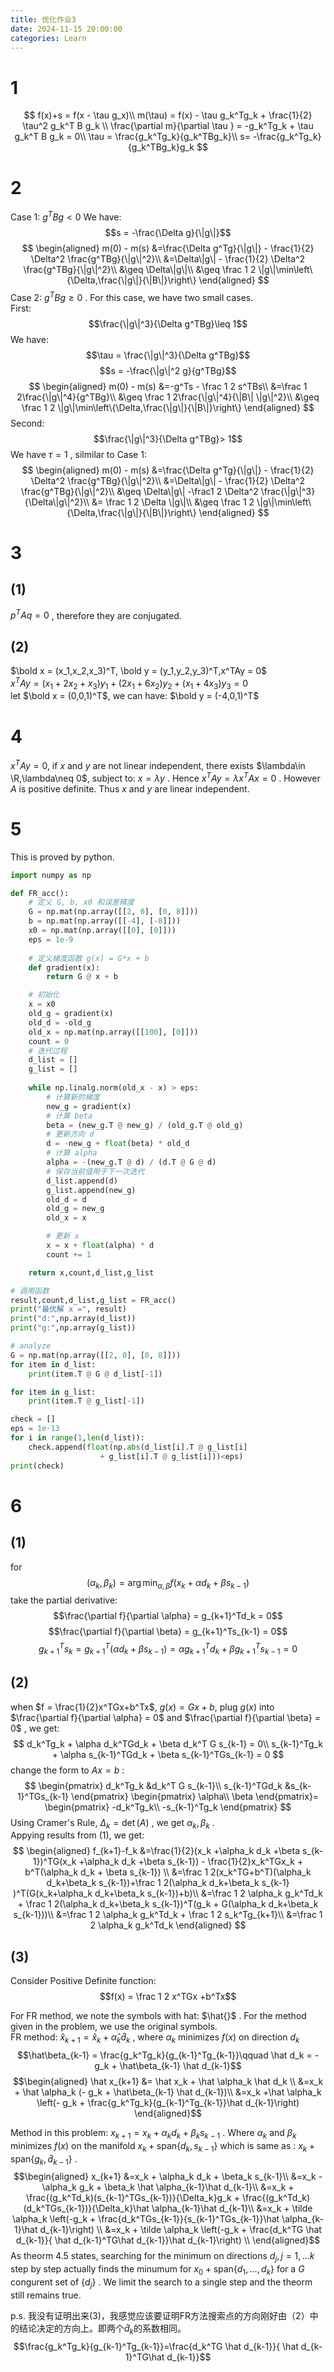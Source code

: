 ```yaml
---
title: 优化作业3
date: 2024-11-15 20:00:00
categories: Learn
---
```

# 1
$$
f(x)+s = f(x - \tau g_x)\\
m(\tau) = f(x) - \tau g_k^Tg_k + \frac{1}{2} \tau^2 g_k^T B g_k \\
\frac{\partial m}{\partial \tau } = -g_k^Tg_k + \tau g_k^T B g_k = 0\\
\tau = \frac{g_k^Tg_k}{g_k^TBg_k}\\
s= -\frac{g_k^Tg_k}{g_k^TBg_k}g_k
$$

# 2
Case 1: $g^TBg<0$
We have: 
$$s = -\frac{\Delta g}{\|g\|}$$
$$
\begin{aligned}
m(0) - m(s) &=\frac{\Delta g^Tg}{\|g\|} - \frac{1}{2} \Delta^2 \frac{g^TBg}{\|g\|^2}\\
&=\Delta\|g\| -  \frac{1}{2} \Delta^2 \frac{g^TBg}{\|g\|^2}\\
&\geq \Delta\|g\|\\
&\geq \frac 1 2 \|g\|\min\left\{\Delta,\frac{\|g\|}{\|B\|}\right\}
\end{aligned}
$$
Case 2: $g^TBg\geq 0$ . For this case, we have two small cases.  
First:
$$\frac{\|g\|^3}{\Delta g^TBg}\leq 1$$
We have:
$$\tau = \frac{\|g\|^3}{\Delta g^TBg}$$
$$s = -\frac{\|g\|^2 g}{g^TBg}$$
$$
\begin{aligned}
m(0) - m(s) &=-g^Ts - \frac 1 2 s^TBs\\
&=\frac 1 2\frac{\|g\|^4}{g^TBg}\\
&\geq \frac 1 2\frac{\|g\|^4}{\|B\| \|g\|^2}\\
&\geq \frac 1 2 \|g\|\min\left\{\Delta,\frac{\|g\|}{\|B\|}\right\}
\end{aligned}
$$
Second: 
$$\frac{\|g\|^3}{\Delta g^TBg}> 1$$
We have $\tau =1$ , silmilar to Case 1:
$$
\begin{aligned}
m(0) - m(s) &=\frac{\Delta g^Tg}{\|g\|} - \frac{1}{2} \Delta^2 \frac{g^TBg}{\|g\|^2}\\
&=\Delta\|g\| -  \frac{1}{2} \Delta^2 \frac{g^TBg}{\|g\|^2}\\
&\geq \Delta\|g\| -\frac1 2 \Delta^2 \frac{\|g\|^3}{\Delta\|g\|^2}\\
&= \frac 1 2 \Delta \|g\|\\
&\geq \frac 1 2 \|g\|\min\left\{\Delta,\frac{\|g\|}{\|B\|}\right\}
\end{aligned}
$$
# 3
## (1)
$p^TAq = 0$ , therefore they are conjugated.
## (2)
$\bold x = (x_1,x_2,x_3)^T, \bold y = (y_1,y_2,y_3)^T,x^TAy = 0$  
$x^TAy = (x_1+2x_2+x_3)y_1+(2x_1+6x_2)y_2+(x_1+4x_3)y_3 = 0$  
let $\bold x = (0,0,1)^T$, we can have: $\bold y = (-4,0,1)^T$

# 4
$x^TAy = 0$, if $x$ and $y$ are not linear independent, there exists $\lambda\in \R,\lambda\neq 0$, subject to: $x = \lambda y$ . Hence $x^TAy = \lambda x^TAx = 0$ . However $A$ is positive definite. Thus $x$ and $y$ are linear independent.

#  5
This is proved by python.
```python
import numpy as np

def FR_acc():
    # 定义 G, b, x0 和误差精度
    G = np.mat(np.array([[2, 0], [0, 8]]))
    b = np.mat(np.array([[-4], [-8]]))
    x0 = np.mat(np.array([[0], [0]]))
    eps = 1e-9
    
    # 定义梯度函数 g(x) = G*x + b
    def gradient(x):
        return G @ x + b

    # 初始化
    x = x0
    old_g = gradient(x)
    old_d = -old_g
    old_x = np.mat(np.array([[100], [0]]))
    count = 0
    # 迭代过程
    d_list = []
    g_list = []
    
    while np.linalg.norm(old_x - x) > eps:
        # 计算新的梯度
        new_g = gradient(x)
        # 计算 beta
        beta = (new_g.T @ new_g) / (old_g.T @ old_g)
        # 更新方向 d
        d = -new_g + float(beta) * old_d
        # 计算 alpha
        alpha = -(new_g.T @ d) / (d.T @ G @ d)
        # 保存当前值用于下一次迭代
        d_list.append(d)
        g_list.append(new_g)
        old_d = d
        old_g = new_g
        old_x = x

        # 更新 x
        x = x + float(alpha) * d
        count += 1

    return x,count,d_list,g_list

# 调用函数
result,count,d_list,g_list = FR_acc()
print("最优解 x =", result)
print("d:",np.array(d_list))
print("g:",np.array(g_list))

# analyze
G = np.mat(np.array([[2, 0], [0, 8]]))
for item in d_list:
    print(item.T @ G @ d_list[-1])

for item in g_list:
    print(item.T @ g_list[-1])

check = []
eps = 1e-13
for i in range(1,len(d_list)):
    check.append(float(np.abs(d_list[i].T @ g_list[i] 
                    + g_list[i].T @ g_list[i]))<eps)
print(check)
```

# 6
## (1)
for 
$$(\alpha_k,\beta_k) =\arg \min_{\alpha,\beta}f(x_k +\alpha d_k +\beta s_{k-1})$$
take the partial derivative:
$$\frac{\partial f}{\partial \alpha} = g_{k+1}^Td_k = 0$$
$$\frac{\partial f}{\partial \beta} = g_{k+1}^Ts_{k-1} = 0$$
$$g_{k+1}^Ts_k = g_{k+1}^T(\alpha d_k +\beta s_{k-1})=\alpha g_{k+1}^Td_k+\beta g_{k+1}^Ts_{k-1} = 0$$

## (2)
when $f = \frac{1}{2}x^TGx+b^Tx$, $g(x) = Gx + b$, plug $g(x)$ into $\frac{\partial f}{\partial \alpha} = 0$ and $\frac{\partial f}{\partial \beta} = 0$ , we get:
$$
d_k^Tg_k + \alpha d_k^TGd_k + \beta d_k^T G s_{k-1} = 0\\
s_{k-1}^Tg_k + \alpha s_{k-1}^TGd_k + \beta s_{k-1}^TGs_{k-1} = 0
$$
change the form to $Ax=b$ :
$$
\begin{pmatrix}
d_k^Tg_k &d_k^T G s_{k-1}\\
s_{k-1}^TGd_k &s_{k-1}^TGs_{k-1}
\end{pmatrix}
\begin{pmatrix}
\alpha\\
\beta
\end{pmatrix}=
\begin{pmatrix}
-d_k^Tg_k\\
-s_{k-1}^Tg_k
\end{pmatrix}
$$
Using Cramer's Rule, $\Delta_k = \det (A)$ , we get $\alpha_k, \beta_k$ .  
Appying results from (1), we get:
$$
\begin{aligned}
f_{k+1}-f_k &=\frac{1}{2}(x_k +\alpha_k d_k +\beta s_{k-1})^TG(x_k +\alpha_k d_k +\beta s_{k-1}) - \frac{1}{2}x_k^TGx_k + b^T(\alpha_k d_k + \beta s_{k-1}) \\
&=\frac 1 2(x_k^TG+b^T)(\alpha_k d_k+\beta_k s_{k-1})+\frac 1 2(\alpha_k d_k+\beta_k s_{k-1} )^T(G(x_k+\alpha_k d_k+\beta_k s_{k-1})+b)\\
&=\frac 1 2 \alpha_k g_k^Td_k + \frac 1 2(\alpha_k d_k+\beta_k s_{k-1})^T(g_k + G(\alpha_k d_k+\beta_k s_{k-1}))\\
&=\frac 1 2 \alpha_k g_k^Td_k + \frac 1 2 s_k^Tg_{k+1}\\
&=\frac 1 2 \alpha_k g_k^Td_k
\end{aligned}
$$

## (3)
Consider Positive Definite function: 
$$f(x) = \frac 1 2 x^TGx +b^Tx$$

For FR method, we note the symbols with hat: $\hat{}$ . For the method given in the problem, we use the original symbols.  
FR method: $\hat x_{k+1} = \hat x_k + \hat \alpha_k \hat d_k$ , where $\alpha_k$ minimizes $f(x)$ on direction $d_k$
$$\hat\beta_{k-1} = \frac{g_k^Tg_k}{g_{k-1}^Tg_{k-1}}\qquad  \hat d_k = - g_k + \hat\beta_{k-1} \hat d_{k-1}$$
$$\begin{aligned}
\hat x_{k+1} &= \hat x_k + \hat \alpha_k \hat d_k  \\
&=x_k + \hat \alpha_k (- g_k + \hat\beta_{k-1} \hat d_{k-1})\\
&=x_k +\hat \alpha_k \left(- g_k + \frac{g_k^Tg_k}{g_{k-1}^Tg_{k-1}}\hat d_{k-1}\right)
\end{aligned}$$

Method in this problem: $x_{k+1} = x_k + \alpha_k d_k + \beta_k s_{k-1}$ . Where $\alpha_k$ and $\beta_k$ minimizes $f(x)$ on the manifold $x_k +\mathrm{span}\{d_k,s_{k-1}\}$ which is same as : $x_k +\mathrm{span}\{g_k,\hat d_{k-1}\}$ .
$$\begin{aligned}
x_{k+1} &=x_k + \alpha_k d_k + \beta_k s_{k-1}\\
&=x_k - \alpha_k g_k + \beta_k \hat \alpha_{k-1}\hat d_{k-1}\\
&=x_k + \frac{(g_k^Td_k)(s_{k-1}^TGs_{k-1})}{\Delta_k}g_k + \frac{(g_k^Td_k)(d_k^TGs_{k-1})}{\Delta_k}\hat \alpha_{k-1}\hat d_{k-1}\\
&=x_k + \tilde \alpha_k \left(-g_k + \frac{d_k^TGs_{k-1}}{s_{k-1}^TGs_{k-1}}\hat \alpha_{k-1}\hat d_{k-1}\right) \\
&=x_k + \tilde \alpha_k \left(-g_k + \frac{d_k^TG \hat d_{k-1}}{ \hat d_{k-1}^TG\hat d_{k-1}}\hat d_{k-1}\right) \\
\end{aligned}$$
As theorm 4.5 states, searching for the minimum on directions $d_j,j = 1,\ldots k$ step by step actually finds the minumum for $x_0 + \mathrm{span}\{d_1,\ldots,d_k\}$ for a $G$ congurent set of $\{d_j\}$ . We limit the search to a single step and the theorm still remains true.

p.s. 我没有证明出来(3)，我感觉应该要证明FR方法搜索点的方向刚好由（2）中的结论决定的方向上。即两个$\hat d_k$的系数相同。
$$\frac{g_k^Tg_k}{g_{k-1}^Tg_{k-1}}=\frac{d_k^TG \hat d_{k-1}}{ \hat d_{k-1}^TG\hat d_{k-1}}$$